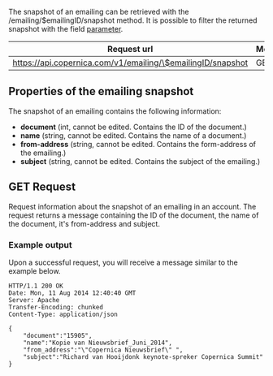 The snapshot of an emailing can be retrieved with the
/emailing/\$emailingID/snapshot method. It is possible to filter the
returned snapshot with the field
[parameter](./rest-api-parameters.md).

| Request url | Methods | Parameters |
| --- | --- | --- |
| https://api.copernica.com/v1/emailing/\$emailingID/snapshot | GET | none |

Properties of the emailing snapshot
-----------------------------------

The snapshot of an emailing contains the following information:

-   **document** (int, cannot be edited. Contains the ID of the
    document.)
-   **name** (string, cannot be edited. Contains the name of a
    document.)
-   **from-address** (string, cannot be edited. Contains the
    form-address of the emailing.)
-   **subject** (string, cannot be edited. Contains the subject of the
    emailing.)

GET Request
-----------

Request information about the snapshot of an emailing in an account. The
request returns a message containing the ID of the document, the name of
the document, it's from-address and subject.

### Example output

Upon a successful request, you will receive a message similar to the
example below.

```
HTTP/1.1 200 OK
Date: Mon, 11 Aug 2014 12:40:40 GMT 
Server: Apache 
Transfer-Encoding: chunked 
Content-Type: application/json 

{
    "document":"15905",
    "name":"Kopie van Nieuwsbrief_Juni_2014",
    "from_address":"\"Copernica Nieuwsbrief\" ",
    "subject":"Richard van Hooijdonk keynote-spreker Copernica Summit"
}
```
